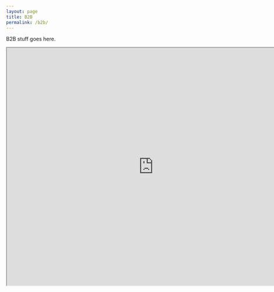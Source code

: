 ```yaml
---
layout: page
title: B2B
permalink: /b2b/
---
```


B2B stuff goes here.

<iframe src="https://public.tableau.com/views/dataviz_final_all_restaurants_draft3_corrected_norm_ratings/Business_Id?:showVizHome=no&:embed=true" width="800" height="650"></iframe>